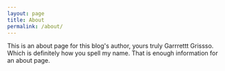 ```yaml
---
layout: page
title: About
permalink: /about/
---
```


This is an about page for this blog's author, yours truly Garrrettt Grissso. Which is definitely how you spell my name. That is enough information for an about page.
